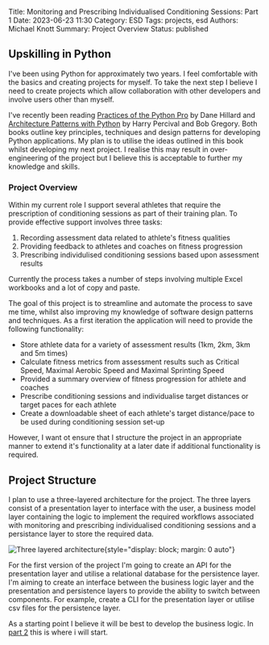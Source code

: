 Title: Monitoring and Prescribing Individualised Conditioning Sessions: Part 1
Date: 2023-06-23 11:30
Category: ESD
Tags: projects, esd
Authors: Michael Knott
Summary: Project Overview
Status: published

## Upskilling in Python
I've been using Python for approximately two years. I feel comfortable with the basics and creating projects for myself. To take the next step I believe I need to create projects which allow collaboration with other developers and involve users other than myself.

I've recently been reading [Practices of the Python Pro](https://thepythonpro.com/) by Dane Hillard and [Architecture Patterns with Python](https://www.cosmicpython.com/book/preface.html) by Harry Percival and Bob Gregory. Both books outline key principles, techniques and design patterns for developing Python applications. My plan is to utilise the ideas outlined in this book whilst developing my next project. I realise this may result in over-engineering of the project but I believe this is acceptable to further my knowledge and skills.  

### Project Overview
Within my current role I support several athletes that require the prescription of conditioning sessions as part of their training plan. To provide effective support involves three tasks:

1. Recording assessment data related to athlete's fitness qualities
2. Providing feedback to athletes and coaches on fitness progression
3. Prescribing individulised conditioning sessions based upon assessment results

Currently the process takes a number of steps involving multiple Excel workbooks and a lot of copy and paste.

The goal of this project is to streamline and automate the process to save me time, whilst also improving my knowledge of software design patterns and techniques. As a first iteration the application will need to provide the following functionality: 

+ Store athlete data for a variety of assessment results (1km, 2km, 3km and 5m times)
+ Calculate fitness metrics from assessment results such as Critical Speed, Maximal Aerobic Speed and Maximal Sprinting Speed
+ Provided a summary overview of fitness progression for athlete and coaches
+ Prescribe conditioning sessions and individualise target distances or target paces for each athlete
+ Create a downloadable sheet of each athlete's target distance/pace to be used during conditioning session set-up

However, I want ot ensure that I structure the project in an appropriate manner to extend it's functionality at a later date if additional functionality is required.

## Project Structure
I plan to use a three-layered architecture for the project. The three layers consist of a presentation layer to interface with the user, a business model layer containing the logic to implement the required workflows associated with monitoring and prescribing individualised conditioning sessions and a persistance layer to store the required data.

![Three layered architecture]({static}/images/three_layered_architecture.png "Three layered architecture"){style="display: block; margin: 0 auto"}

For the first version of the project I'm going to create an API for the presentation layer and utilise a relational database for the persistence layer. I'm aiming to create an interface between the business logic layer and the presentation and persistence layers to provide the ability to switch between components. For example, create a CLI for the presentation layer or utilise csv files for the persistence layer.

As a starting point I believe it will be best to develop the business logic. In [part 2](https://michaelwknott.github.io/monitoring-and-prescribing-individualised-conditioning-sessions:-part-2.html) this is where i will start.